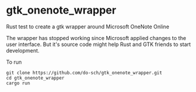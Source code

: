 # gtk_onenote_wrapper
Rust test to create a gtk wrapper around Microsoft OneNote Online

The wrapper has stopped working since Microsoft applied changes to the user interface.
But it's source code might help Rust and GTK friends to start development.

To run
```
git clone https://github.com/do-sch/gtk_onenote_wrapper.git
cd gtk_onenote_wrapper
cargo run
```
